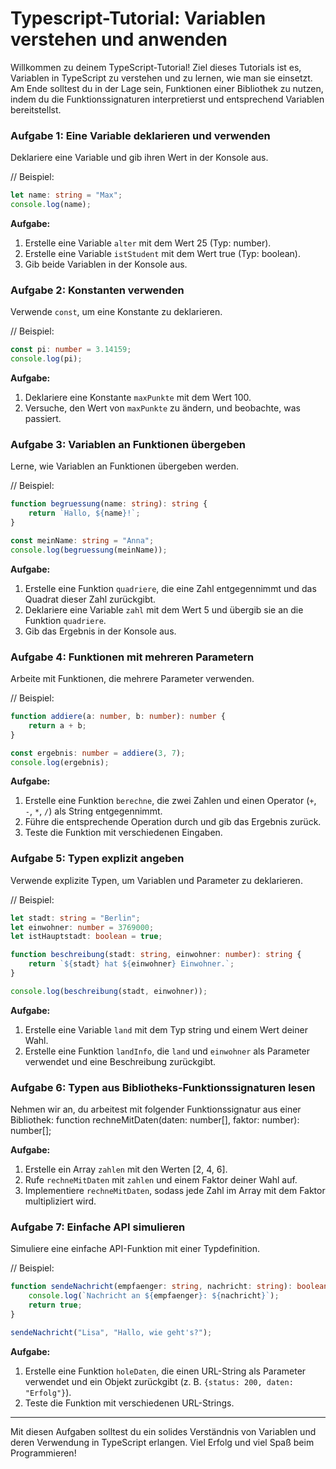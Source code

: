 
# Typescript-Tutorial: Variablen verstehen und anwenden

Willkommen zu deinem TypeScript-Tutorial! Ziel dieses Tutorials ist es, Variablen in TypeScript zu verstehen und zu lernen, wie man sie einsetzt. Am Ende solltest du in der Lage sein, Funktionen einer Bibliothek zu nutzen, indem du die Funktionssignaturen interpretierst und entsprechend Variablen bereitstellst.

### Aufgabe 1: Eine Variable deklarieren und verwenden

Deklariere eine Variable und gib ihren Wert in der Konsole aus.

// Beispiel:
```typescript
let name: string = "Max";
console.log(name);
```

**Aufgabe:**

1.  Erstelle eine Variable `alter` mit dem Wert 25 (Typ: number).
2.  Erstelle eine Variable `istStudent` mit dem Wert true (Typ: boolean).
3.  Gib beide Variablen in der Konsole aus.
    

### Aufgabe 2: Konstanten verwenden

Verwende `const`, um eine Konstante zu deklarieren.

// Beispiel:
```typescript
const pi: number = 3.14159;
console.log(pi);
```

**Aufgabe:**

1.  Deklariere eine Konstante `maxPunkte` mit dem Wert 100.
2.  Versuche, den Wert von `maxPunkte` zu ändern, und beobachte, was passiert.
    

### Aufgabe 3: Variablen an Funktionen übergeben

Lerne, wie Variablen an Funktionen übergeben werden.

// Beispiel:
```typescript
function begruessung(name: string): string {
	return `Hallo, ${name}!`;
}

const meinName: string = "Anna";
console.log(begruessung(meinName));
```

**Aufgabe:**

1.  Erstelle eine Funktion `quadriere`, die eine Zahl entgegennimmt und das Quadrat dieser Zahl zurückgibt.
2.  Deklariere eine Variable `zahl` mit dem Wert 5 und übergib sie an die Funktion `quadriere`.
3.  Gib das Ergebnis in der Konsole aus.
    

### Aufgabe 4: Funktionen mit mehreren Parametern

Arbeite mit Funktionen, die mehrere Parameter verwenden.

// Beispiel:
```typescript
function addiere(a: number, b: number): number {
	return a + b;
}

const ergebnis: number = addiere(3, 7);
console.log(ergebnis);
```

**Aufgabe:**

1.  Erstelle eine Funktion `berechne`, die zwei Zahlen und einen Operator (`+`, `-`, `*`, `/`) als String entgegennimmt.
2.  Führe die entsprechende Operation durch und gib das Ergebnis zurück.
3.  Teste die Funktion mit verschiedenen Eingaben.

### Aufgabe 5: Typen explizit angeben

Verwende explizite Typen, um Variablen und Parameter zu deklarieren.

// Beispiel:

```typescript
let stadt: string = "Berlin";
let einwohner: number = 3769000;
let istHauptstadt: boolean = true;

function beschreibung(stadt: string, einwohner: number): string {
	return `${stadt} hat ${einwohner} Einwohner.`;
}

console.log(beschreibung(stadt, einwohner));
```

**Aufgabe:**

1.  Erstelle eine Variable `land` mit dem Typ string und einem Wert deiner Wahl.
2.  Erstelle eine Funktion `landInfo`, die `land` und `einwohner` als Parameter verwendet und eine Beschreibung zurückgibt.
    

### Aufgabe 6: Typen aus Bibliotheks-Funktionssignaturen lesen

Nehmen wir an, du arbeitest mit folgender Funktionssignatur aus einer Bibliothek:
function rechneMitDaten(daten: number\[\], faktor: number): number\[\];

**Aufgabe:**

1.  Erstelle ein Array `zahlen` mit den Werten \[2, 4, 6\].    
2.  Rufe `rechneMitDaten` mit `zahlen` und einem Faktor deiner Wahl auf.
3.  Implementiere `rechneMitDaten`, sodass jede Zahl im Array mit dem Faktor multipliziert wird.
    


### Aufgabe 7: Einfache API simulieren

Simuliere eine einfache API-Funktion mit einer Typdefinition.

// Beispiel:
```typescript
function sendeNachricht(empfaenger: string, nachricht: string): boolean {
	console.log(`Nachricht an ${empfaenger}: ${nachricht}`);
	return true;
}

sendeNachricht("Lisa", "Hallo, wie geht's?");
```

**Aufgabe:**

1.  Erstelle eine Funktion `holeDaten`, die einen URL-String als Parameter verwendet und ein Objekt zurückgibt (z. B. `{status: 200, daten: "Erfolg"}`).
2.  Teste die Funktion mit verschiedenen URL-Strings.
    
- - -

Mit diesen Aufgaben solltest du ein solides Verständnis von Variablen und deren Verwendung in TypeScript erlangen. Viel Erfolg und viel Spaß beim Programmieren!
